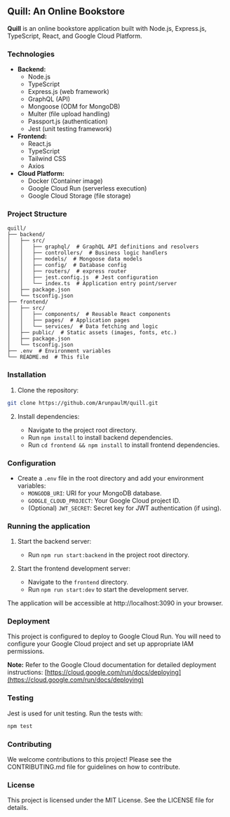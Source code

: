 ## Quill: An Online Bookstore

**Quill** is an online bookstore application built with Node.js, Express.js, TypeScript, React, and Google Cloud Platform. 

### Technologies

* **Backend:**
    * Node.js
    * TypeScript
    * Express.js (web framework)
    * GraphQL (API)
    * Mongoose (ODM for MongoDB)
    * Multer (file upload handling)
    * Passport.js (authentication)
    * Jest (unit testing framework)
* **Frontend:**
    * React.js
    * TypeScript
    * Tailwind CSS
    * Axios
* **Cloud Platform:**
    * Docker (Container image)
    * Google Cloud Run (serverless execution)
    * Google Cloud Storage (file storage)

### Project Structure

```
quill/
├── backend/
│   ├── src/
│   │   ├── graphql/  # GraphQL API definitions and resolvers
│   │   ├── controllers/  # Business logic handlers
│   │   ├── models/  # Mongoose data models
│   │   ├── config/  # Database config
│   │   ├── routers/  # express router
│   │   ├── jest.config.js  # Jest configuration
│   │   └── index.ts  # Application entry point/server
│   ├── package.json
│   └── tsconfig.json
├── frontend/
│   ├── src/
│   │   ├── components/  # Reusable React components
│   │   ├── pages/  # Application pages
│   │   └── services/  # Data fetching and logic
│   ├── public/  # Static assets (images, fonts, etc.)
│   ├── package.json
│   └── tsconfig.json
├── .env  # Environment variables
└── README.md  # This file
```

### Installation

1. Clone the repository:

```bash
git clone https://github.com/ArunpaulM/quill.git
```

2. Install dependencies:

   * Navigate to the project root directory.
   * Run `npm install` to install backend dependencies.
   * Run `cd frontend && npm install` to install frontend dependencies.

### Configuration

* Create a `.env` file in the root directory and add your environment variables:
    * `MONGODB_URI`: URI for your MongoDB database.
    * `GOOGLE_CLOUD_PROJECT`: Your Google Cloud project ID.
    * (Optional) `JWT_SECRET`: Secret key for JWT authentication (if using).

### Running the application

1. Start the backend server:

   * Run `npm run start:backend` in the project root directory.

2. Start the frontend development server:

   * Navigate to the `frontend` directory.
   * Run `npm run start:dev` to start the development server.

The application will be accessible at http://localhost:3090 in your browser.

### Deployment

This project is configured to deploy to Google Cloud Run. You will need to configure your Google Cloud project and set up appropriate IAM permissions.

**Note:** Refer to the Google Cloud documentation for detailed deployment instructions: [https://cloud.google.com/run/docs/deploying](https://cloud.google.com/run/docs/deploying)

### Testing

Jest is used for unit testing. Run the tests with:

```bash
npm test
```

### Contributing

We welcome contributions to this project! Please see the CONTRIBUTING.md file for guidelines on how to contribute.

### License

This project is licensed under the MIT License. See the LICENSE file for details.

